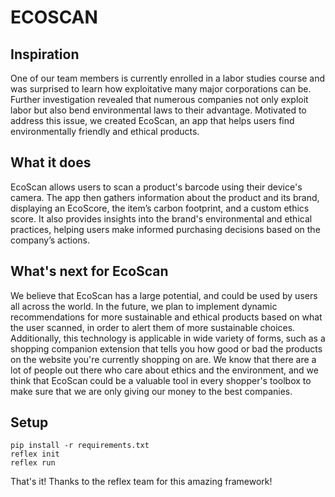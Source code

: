 # ECOSCAN

## Inspiration
One of our team members is currently enrolled in a labor studies course and was surprised to learn how exploitative many major corporations can be. Further investigation revealed that numerous companies not only exploit labor but also bend environmental laws to their advantage. Motivated to address this issue, we created EcoScan, an app that helps users find environmentally friendly and ethical products.

## What it does
EcoScan allows users to scan a product's barcode using their device's camera. The app then gathers information about the product and its brand, displaying an EcoScore, the item’s carbon footprint, and a custom ethics score. It also provides insights into the brand's environmental and ethical practices, helping users make informed purchasing decisions based on the company’s actions.

## What's next for EcoScan
We believe that EcoScan has a large potential, and could be used by users all across the world. In the future, we plan to implement dynamic recommendations for more sustainable and ethical products based on what the user scanned, in order to alert them of more sustainable choices.
Additionally, this technology is applicable in wide variety of forms, such as a shopping companion extension that tells you how good or bad the products on the website you're currently shopping on are. We know that there are a lot of people out there who care about ethics and the environment, and we think that EcoScan could be a valuable tool in every shopper's toolbox to make sure that we are only giving our money to the best companies.

## Setup

```
pip install -r requirements.txt
reflex init
reflex run
```

That's it! Thanks to the reflex team for this amazing framework!
